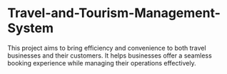 # Travel-and-Tourism-Management-System
 This project aims to bring efficiency and convenience to both travel businesses and their customers. It helps businesses offer a seamless booking experience while managing their operations effectively.
